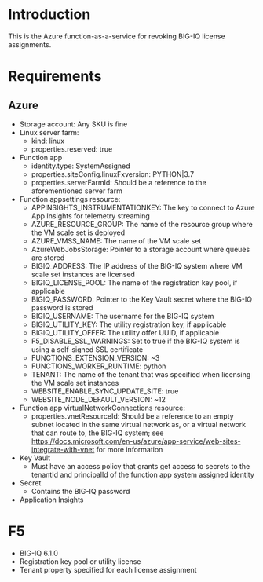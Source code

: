 # Introduction

This is the Azure function-as-a-service for revoking BIG-IQ license assignments.

# Requirements
## Azure
- Storage account: Any SKU is fine
- Linux server farm:
  - kind: linux
  - properties.reserved: true
- Function app
  - identity.type: SystemAssigned
  - properties.siteConfig.linuxFxversion: PYTHON|3.7
  - properties.serverFarmId: Should be a reference to the aforementioned server farm
- Function appsettings resource:
  - APPINSIGHTS_INSTRUMENTATIONKEY: The key to connect to Azure App Insights for telemetry streaming
  - AZURE_RESOURCE_GROUP: The name of the resource group where the VM scale set is deployed
  - AZURE_VMSS_NAME: The name of the VM scale set
  - AzureWebJobsStorage: Pointer to a storage account where queues are stored
  - BIGIQ_ADDRESS: The IP address of the BIG-IQ system where VM scale set instances are licensed
  - BIGIQ_LICENSE_POOL: The name of the registration key pool, if applicable
  - BIGIQ_PASSWORD: Pointer to the Key Vault secret where the BIG-IQ password is stored
  - BIGIQ_USERNAME: The username for the BIG-IQ system
  - BIGIQ_UTILITY_KEY: The utility registration key, if applicable 
  - BIGIQ_UTILITY_OFFER: The utility offer UUID, if applicable
  - F5_DISABLE_SSL_WARNINGS: Set to true if the BIG-IQ system is using a self-signed SSL certificate
  - FUNCTIONS_EXTENSION_VERSION: ~3
  - FUNCTIONS_WORKER_RUNTIME: python
  - TENANT: The name of the tenant that was specified when licensing the VM scale set instances
  - WEBSITE_ENABLE_SYNC_UPDATE_SITE: true
  - WEBSITE_NODE_DEFAULT_VERSION: ~12
- Function app virtualNetworkConnections resource:
  - properties.vnetResourceId: Should be a reference to an empty subnet located in the same virtual network as, or a virtual network that can route to, the BIG-IQ system; see https://docs.microsoft.com/en-us/azure/app-service/web-sites-integrate-with-vnet for more information 
- Key Vault
  - Must have an access policy that grants get access to secrets to the tenantId and principalId of the function app system assigned identity
- Secret
  - Contains the BIG-IQ password
- Application Insights

# F5
- BIG-IQ 6.1.0
- Registration key pool or utility license
- Tenant property specified for each license assignment